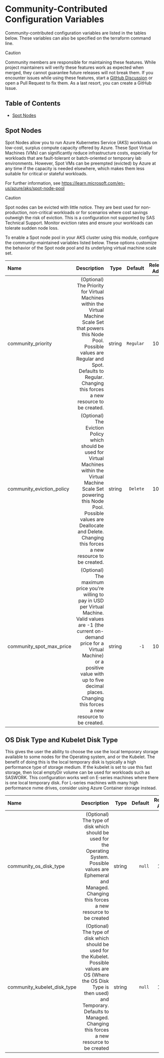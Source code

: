 # Community-Contributed Configuration Variables

Community-contributed configuration variables are listed in the tables below. These variables can also be specified on the terraform command line.

> [!CAUTION]
> Community members are responsible for maintaining these features. While project maintainers will verify these features work as expected when merged, they cannot guarantee future releases will not break them. If you encounter issues while using these features, start a [GitHub Discussion](https://github.com/sassoftware/viya4-iac-azure/discussions) or open a Pull Request to fix them. As a last resort, you can create a GitHub Issue.

## Table of Contents

* [Spot Nodes](#spot_nodes)

<a name="spot_nodes"></a>
## Spot Nodes

Spot Nodes allow you to run Azure Kubernetes Service (AKS) workloads on low-cost, surplus compute capacity offered by Azure. These Spot Virtual Machines (VMs) can significantly reduce infrastructure costs, especially for workloads that are fault-tolerant or batch-oriented or temporary lab environments. However, Spot VMs can be preempted (evicted) by Azure at any time if the capacity is needed elsewhere, which makes them less suitable for critical or stateful workloads.

For further information, see https://learn.microsoft.com/en-us/azure/aks/spot-node-pool

> [!CAUTION] 
> Spot nodes can be evicted with little notice. They are best used for non-production, non-critical workloads or for scenarios where cost savings outweigh the risk of eviction. This is a configuration not supported by SAS Technical Support. Monitor eviction rates and ensure your workloads can tolerate sudden node loss.

To enable a Spot node pool in your AKS cluster using this module, configure the community-maintained variables listed below. These options customize the behavior of the Spot node pool and its underlying virtual machine scale set.

| Name | Description | Type | Default | Release Added | Notes |
| :--- | ---: | ---: | ---: | ---: | ---: |
| community_priority | (Optional) The Priority for Virtual Machines within the Virtual Machine Scale Set that powers this Node Pool. Possible values are Regular and Spot. Defaults to Regular. Changing this forces a new resource to be created. | string | `Regular` | 10.3.0 | Changing this to Spot enables the Spot node pool functionality |
| community_eviction_policy | (Optional) The Eviction Policy which should be used for Virtual Machines within the Virtual Machine Scale Set powering this Node Pool. Possible values are Deallocate and Delete. Changing this forces a new resource to be created. | string | `Delete` | 10.3.0 | |
| community_spot_max_price | (Optional) The maximum price you're willing to pay in USD per Virtual Machine. Valid values are -1 (the current on-demand price for a Virtual Machine) or a positive value with up to five decimal places. Changing this forces a new resource to be created. | string | `-1` | 10.3.0 | |


## OS Disk Type and Kubelet Disk Type

This gives the user the ability to choose the use the local temporary storage available to some nodes for the Operating system, and or the Kubelet.
The benefit of doing this is the local temporary disk is typically a high performance type of storage medium. If the kubelet is set to use this fast storage, then local emptyDir volume can be used for workloads such as SASWORK. This configuration works well on E-series machines where there is one local temporary disk. For L-series machines with many high performance nvme drives, consider using Azure Container storage instead.

| Name | Description | Type | Default | Release Added | Notes |
| :--- | ---: | ---: | ---: | ---: | ---: |
| community_os_disk_type | (Optional) The type of disk which should be used for the Operating System. Possible values are Ephemeral and Managed. Changing this forces a new resource to be created | string | `null` | 10.3.0 | |
| community_kubelet_disk_type | (Optional) The type of disk which should be used for the Kubelet. Possible values are OS (Where the OS Disk Type is then used) and Temporary. Defaults to Managed. Changing this forces a new resource to be created | string | `null` | 10.3.0 | |

